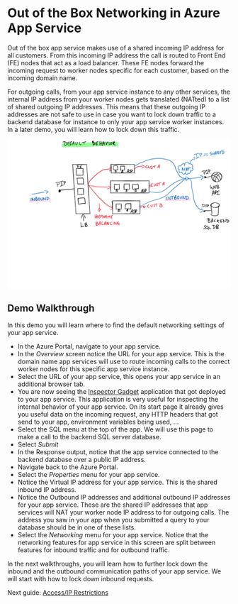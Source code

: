 # Out of the Box Networking in Azure App Service

Out of the box app service makes use of a shared incoming IP address for all customers. From this incoming IP address the call is routed to Front End (FE) nodes that act as a load balancer. These FE nodes forward the incoming request to worker nodes specific for each customer, based on the incoming domain name. 

For outgoing calls, from your app service instance to any other services, the internal IP address from your worker nodes gets translated (NATted) to a list of shared outgoing IP addresses. This means that these outgoing IP addresses are not safe to use in case you want to lock down traffic to a backend database for instance to only your app service worker instances. In a later demo, you will learn how to lock down this traffic. 

![out of the box networking in app service](../media/default%20behavior.svg)

## Demo Walkthrough

In this demo you will learn where to find the default networking settings of your app service.

- In the Azure Portal, navigate to your app service.
- In the _Overview_ screen notice the URL for your app service. This is the domain name app services will use to route incoming calls to the correct worker nodes for this specific app service instance.
- Select the URL of your app service, this opens your app service in an additional browser tab.
- You are now seeing the [Inspector Gadget](https://github.com/jelledruyts/inspectorgadget) application that got deployed to your app service. This application is very useful for inspecting the internal behavior of your app service. On its start page it already gives you useful data on the incoming request, any HTTP headers that got send to your app, environment variables being used, ...
- Select the SQL menu at the top of the app. We will use this page to make a call to the backend SQL server database.
- Select _Submit_
- In the Response output, notice that the app service connected to the backend database over a public IP address.  
- Navigate back to the Azure Portal.
- Select the _Properties_ menu for your app service.
- Notice the Virtual IP address for your app service. This is the shared inbound IP address.
- Notice the Outbound IP addresses and additional outbound IP addresses for your app service. These are the shared IP addresses that app services will NAT your worker node IP address to for outgoing calls. The address you saw in your app when you submitted a query to your database should be in one of these lists.
- Select the _Networking_ menu for your app service. Notice that the networking features for app service in this screen are split between features for inbound traffic and for outbound traffic.

In the next walkthroughs, you will learn how to further lock down the inbound and the outbound communication paths of your app service. We will start with how to lock down inbound requests.

Next guide: [Access/IP Restrictions](02_IPrestrictions.md)
